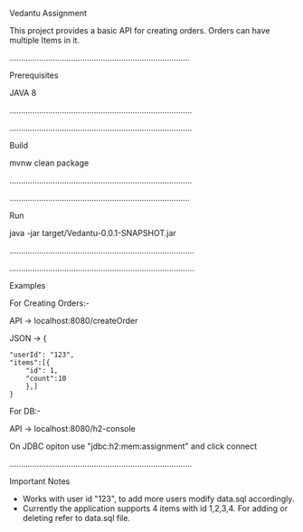 Vedantu Assignment

This project provides a basic API for creating orders. Orders can have multiple Items in it.

...............................................................................

Prerequisites

JAVA 8

................................................................................

................................................................................

Build

mvnw clean package

................................................................................

...............................................................................

Run

java -jar target/Vedantu-0.0.1-SNAPSHOT.jar

.................................................................................

.................................................................................

Examples

For Creating Orders:-

API -> localhost:8080/createOrder

JSON -> {
	
	"userId": "123",
	"items":[{
		"id": 1,
		"count":10
		},]	
	}



For DB:-

API -> localhost:8080/h2-console

On JDBC opiton use "jdbc:h2:mem:assignment" and click connect

................................................................................


Important Notes
* Works with user id "123", to add more users modify data.sql accordingly.
* Currently the application supports 4 items with id 1,2,3,4. For adding or deleting refer to data.sql file.


 


